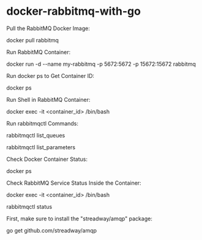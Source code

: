 # docker-rabbitmq-with-go

Pull the RabbitMQ Docker Image:

docker pull rabbitmq

Run RabbitMQ Container:

docker run -d --name my-rabbitmq -p 5672:5672 -p 15672:15672 rabbitmq

Run docker ps to Get Container ID:

docker ps

Run Shell in RabbitMQ Container:

docker exec -it <container_id> /bin/bash

Run rabbitmqctl Commands:

rabbitmqctl list_queues

rabbitmqctl list_parameters

Check Docker Container Status:

docker ps

Check RabbitMQ Service Status Inside the Container:

docker exec -it <container_id> /bin/bash

rabbitmqctl status

First, make sure to install the "streadway/amqp" package:

go get github.com/streadway/amqp



